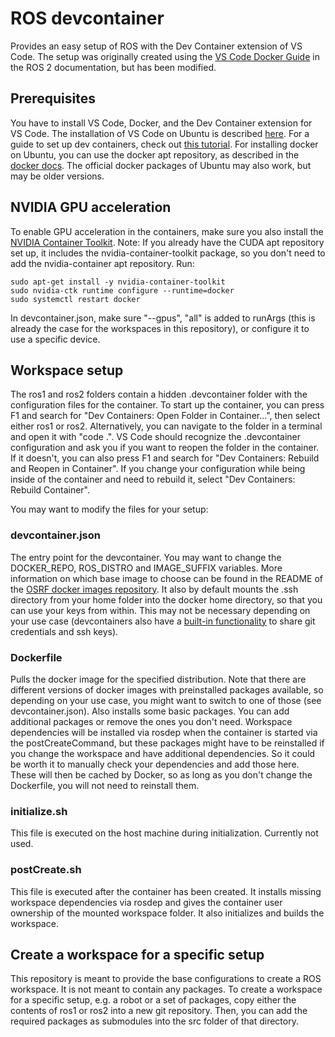 # ROS devcontainer

Provides an easy setup of ROS with the Dev Container extension of VS Code.
The setup was originally created using the [VS Code Docker Guide](https://docs.ros.org/en/humble/How-To-Guides/Setup-ROS-2-with-VSCode-and-Docker-Container.html) in the ROS 2 documentation, but has been modified.

## Prerequisites

You have to install VS Code, Docker, and the Dev Container extension for VS Code.
The installation of VS Code on Ubuntu is described [here](https://code.visualstudio.com/docs/setup/linux).
For a guide to set up dev containers, check out [this tutorial](https://code.visualstudio.com/docs/devcontainers/tutorial).
For installing docker on Ubuntu, you can use the docker apt repository, as described in the [docker docs](https://docs.docker.com/engine/install/ubuntu/).
The official docker packages of Ubuntu may also work, but may be older versions.

## NVIDIA GPU acceleration

To enable GPU acceleration in the containers, make sure you also install the [NVIDIA Container Toolkit](https://docs.nvidia.com/datacenter/cloud-native/container-toolkit/latest/install-guide.html). Note: If you already have the CUDA apt repository set up, it includes the nvidia-container-toolkit package, so you don't need to add the nvidia-container apt repository. Run:

```
sudo apt-get install -y nvidia-container-toolkit
sudo nvidia-ctk runtime configure --runtime=docker
sudo systemctl restart docker
```

In devcontainer.json, make sure "--gpus", "all" is added to runArgs (this is already the case for the workspaces in this repository), or configure it to use a specific device.

## Workspace setup

The ros1 and ros2 folders contain a hidden .devcontainer folder with the configuration files for the container.
To start up the container, you can press F1 and search for "Dev Containers: Open Folder in Container...", then select either ros1 or ros2.
Alternatively, you can navigate to the folder in a terminal and open it with "code .".
VS Code should recognize the .devcontainer configuration and ask you if you want to reopen the folder in the container.
If it doesn't, you can also press F1 and search for "Dev Containers: Rebuild and Reopen in Container".
If you change your configuration while being inside of the container and need to rebuild it, select "Dev Containers: Rebuild Container".

You may want to modify the files for your setup:

### devcontainer.json

The entry point for the devcontainer.
You may want to change the DOCKER_REPO, ROS_DISTRO and IMAGE_SUFFIX variables.
More information on which base image to choose can be found in the README of the [OSRF docker images repository](https://github.com/osrf/docker_images).
It also by default mounts the .ssh directory from your home folder into the docker home directory, so that you can use your keys from within.
This may not be necessary depending on your use case (devcontainers also have a [built-in functionality](https://code.visualstudio.com/remote/advancedcontainers/sharing-git-credentials) to share git credentials and ssh keys).

### Dockerfile

Pulls the docker image for the specified distribution.
Note that there are different versions of docker images with preinstalled packages available, so depending on your use case, you might want to switch to one of those (see devcontainer.json).
Also installs some basic packages.
You can add additional packages or remove the ones you don't need.
Workspace dependencies will be installed via rosdep when the container is started via the postCreateCommand, but these packages might have to be reinstalled if you change the workspace and have additional dependencies.
So it could be worth it to manually check your dependencies and add those here.
These will then be cached by Docker, so as long as you don't change the Dockerfile, you will not need to reinstall them.

### initialize.sh

This file is executed on the host machine during initialization.
Currently not used.

### postCreate.sh

This file is executed after the container has been created.
It installs missing workspace dependencies via rosdep and gives the container user ownership of the mounted workspace folder.
It also initializes and builds the workspace.

## Create a workspace for a specific setup

This repository is meant to provide the base configurations to create a ROS workspace.
It is not meant to contain any packages.
To create a workspace for a specific setup, e.g. a robot or a set of packages, copy either the contents of ros1 or ros2 into a new git repository.
Then, you can add the required packages as submodules into the src folder of that directory.